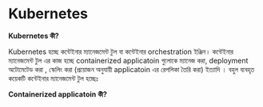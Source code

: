 # Kubernetes

**Kubernetes কী?**

Kubernetes হচ্ছে কন্টেইনার ম্যানেজমেন্ট টুল বা কন্টেইনার orchestration ইঞ্জিন।
কন্টেইনার ম্যানেজমেন্ট টুল এর কাজ হচ্ছে  containerized applicatoin গুলোকে ম্যানেজ করা, deployment অটোমেটেড করা , স্কেলিং করা (প্রয়োজন অনুযায়ী applicatoin এর রেপলিকা তৈরি করা) ইত্যাদি ।
বহুল ব্যবহৃত কয়েকটি কন্টেইনার ম্যানেজমেন্ট টুল হচ্ছেঃ 

<!-- <ol>
  <ul> Docker Swarm </ul>
  <ul> Apache Mesos Marathon </ul>
</ol> -->
 
**Containerized applicatoin কী?**
